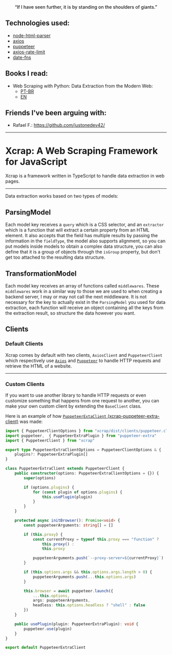 <div style="text-align: center;font-weight: 500;">“If I have seen further, it is by standing on the shoulders of giants.”</div>

## Technologies used:

- [node-html-parser](https://www.npmjs.com/package/node-html-parser)
- [axios](https://www.npmjs.com/package/axios)
- [puppeteer](https://www.npmjs.com/package/puppeteer)
- [axios-rate-limit](https://www.npmjs.com/package/axios-rate-limit)
- [date-fns](https://www.npmjs.com/package/date-fns)

## Books I read:
- Web Scraping with Python: Data Extraction from the Modern Web:
    - [PT-BR](https://encurtador.com.br/svq8Y)
    - [EN](https://encurtador.com.br/5dS11)

## Friends I've been arguing with:
- Rafael F.: https://github.com/justonedev42/

---

# Xcrap: A Web Scraping Framework for JavaScript

Xcrap is a framework written in TypeScript to handle data extraction in web pages.

---

Data extraction works based on two types of models:

## ParsingModel

Each model key receives a `query` which is a CSS selector, and an `extractor` which is a function that will extract a certain property from an HTML element. It also accepts that the field has multiple results by passing the information in the `fieldType`, the model also supports alignment, so you can put models inside models to obtain a complex data structure, you can also define that it is a group of objects through the `isGroup` property, but don't get too attached to the resulting data structure.

## TransformationModel

Each model key receives an array of functions called `middlewares`. These `middlewares` work in a similar way to those we are used to when creating a backend server, I may or may not call the next middleware. It is not necessary for the key to actually exist in the `ParsingModel` you used for data extraction, each function will receive an object containing all the keys from the extraction result, so structure the data however you want.

## Clients

### Default Clients

Xcrap comes by default with two clients, `AxiosClient` and `PuppeteerClient` which respectively use [`Axios`](https://npmjs.com/package/axios) and [`Puppeteer`](https://www.npmjs.com/package/puppeteer) to handle HTTP requests and retrieve the HTML of a website.

---

###  Custom Clients

If you want to use another library to handle HTTP requests or even customize something that happens from one request to another, you can make your own custom client by extending the `BaseClient` class.

Here is an example of how [`PuppeteerExtaClient` (xcrap-puppeteer-extra-client)](https://www.npmjs.com/package/xcrap-puppeteer-extra-client) was made:

```ts
import { PuppeteerClientOptions } from "xcrap/dist/clients/puppeteer.client"
import puppeteer,  { PuppeteerExtraPlugin } from "puppeteer-extra"
import { PuppeteerClient } from "xcrap"

export type PuppeteerExtraClientOptions = PuppeteerClientOptions & {
    plugins?: PuppeteerExtraPlugin[]
}

class PuppeteerExtraClient extends PuppeteerClient {
    public constructor(options: PuppeteerExtraClientOptions = {}) {
        super(options)

        if (options.plugins) {
            for (const plugin of options.plugins) {
                this.usePlugin(plugin)
            }
        }
    }

    protected async initBrowser(): Promise<void> {
        const puppeteerArguments: string[] = []

        if (this.proxy) {
            const currentProxy = typeof this.proxy === "function" ?
                this.proxy() :
                this.proxy

            puppeteerArguments.push(`--proxy-server=${currentProxy}`)
        }

        if (this.options.args && this.options.args.length > 0) {
            puppeteerArguments.push(...this.options.args)
        }

        this.browser = await puppeteer.launch({
            ...this.options,
            args: puppeteerArguments,
            headless: this.options.headless ? "shell" : false
        })
    }

    public usePlugin(plugin: PuppeteerExtraPlugin): void {
        puppeteer.use(plugin)
    }
}

export default PuppeteerExtraClient
```
